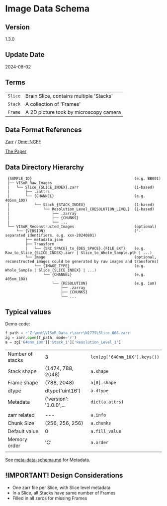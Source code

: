 # Image Data Schema

## Version
1.3.0

## Update Date
2024-08-02

## Terms
|||
|---|---|
| `Slice` | Brain Slice, contains multiple 'Stacks' |
| `Stack` | A collection of 'Frames' |
| `Frame` | A 2D picture took by microscopy camera | 

## Data Format References
[Zarr](https://zarr.readthedocs.io/en/stable/spec/v2.html) / [Ome-NGFF](https://ngff.openmicroscopy.org/latest/)

[The Paper](https://www.nature.com/articles/s41592-021-01326-w)

## Data Directory Hierarchy
```
 {SAMPLE_ID}                                              (e.g. BB001)
 ├── VISoR_Raw_Images
 |   └── Slice_{SLICE_INDEX}.zarr                         (1-based)
 |       ├── .zattrs
 |       └── {CHANNEL}                                    (e.g. 405nm_10X)
 |           └── Stack_{STACK_INDEX}                      (1-based)
 |               └── Resolution_Level_{RESOLUTION_LEVEL}  (1-based)
 |                   ├── .zarray
 |                   ├── {CHUNKS}
 |                   └── ...
 └── VISoR_Reconstructed_Images                           (optional)
     └── {VERSION}                                        ('-' separated identifiers, e.g. xxx-20240801)
         ├── metadata.json
         ├── Transform
         |   └── {SRC_SPACE}_to_{DES_SPACE}.{FILE_EXT}    (e.g. Raw_to_Slice_{SLICE_INDEX}.zarr | Slice_to_Whole_Sample.pth | ...)
         └── Image                                        (optional, reconstructed images could be generated by raw images and transforms)
             └── {IMAGE_TYPE}                             (e.g. Whole_Sample | Slice_{SLICE_INDEX} | ...)
                 └── {CHANNEL}                            (e.g. 405nm_10X)
                     └── {RESOLUTION}                     (e.g. 1um)
                         ├── .zarray
                         ├── {CHUNKS}
                         └── ...
```

## Typical values

Demo code:
```python
f_path = r'Z:\mnt\VISoR_Data_r\zarr\N1779\Slice_006.zarr'
zg = zarr.open(f_path, mode='r')
a = zg['640nm_10X']['Stack_1']['Resolution_Level_1']
```

||||
|---|---|---|
| Number of stacks | 3 | `len(zg['640nm_10X'].keys())` |
| Stack shape | (1474, 788, 2048) | `a.shape`       |
| Frame shape | (788, 2048)       | `a[0].shape`    |
| dtype       | dtype('uint16')   | `a.dtype`       |
| Metadata    | {'version': '1.0.0',... | `dict(a.attrs)` |
||||
| zarr related  |---| `a.info` |
| Chunk Size    | (256, 256, 256) | `a.chunks`     |
| Default value | 0               | `a.fill_value` |
| Memory order  | 'C'             | `a.order` |
||||

See [meta-data-schema.md](meta-data-schema.md) for Metadata.

## **!IMPORTANT!** Design Considerations 
- One zarr file per Slice, with Slice level metadata
- In a Slice, all Stacks have same number of Frames
- Filled in all zeros for missing Frames
